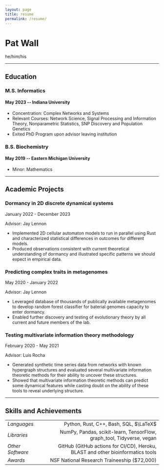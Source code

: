 ```yaml
---
layout: page
title: resume
permalink: /resume/
---
```


# Pat Wall
he/him/his

---

## Education

### M.S. Informatics
#### May 2023 -- Indiana University
- Concentration: Complex Networks and Systems
- Relevant Courses: Network Science, Signal Processing and Information Theory,
  Nonparametric Statistics, SNP Discovery and Population Genetics
- Exited PhD Program upon advisor leaving institution

### B.S. Biochemistry
#### May 2019 -- Eastern Michigan University
- Minor: Mathematics

---

## Academic Projects

### Dormancy in 2D discrete dynamical systems
January 2022 - December 2023

Advisor: Jay Lennon
- Implemented 2D cellular automaton models to run in parallel using Rust and 
  characterized statistical differences in outcomes for different models.
- Produced observations consistent with current theoretical understanding of 
  dormancy and illustrated specific patterns we should expect in empirical data.

### Predicting complex traits in metagenomes
May 2020 - January 2022

Advisor: Jay Lennon
- Leveraged database of thousands of publically available metagenomes to 
  develop random forest classifier for baterial genomes capacity to enter 
  dormancy.
- Enabled further discovery and testing of evolutionary theory by all current
  and future members of the lab.

### Testing multivariate information theory methodology
February 2020 - May 2021

Advisor: Luis Rocha
- Generated synthetic time series data from networks with known hypergraph 
  structures and evaluated several multivariate information theoretic methods 
  for their ability to uncover these structures.
- Showed that multivariate information theoretic methods can predict some
  dynamical features while casting doubt on the ability of these tools to 
  reveal underlying structure.

---

## Skills and Achievements

|                  |                                                                                 |
|:---------------- | ------------------------------------------------------------------------------: |
| *Languages*      |                                          Python, Rust, C++, Bash, SQL, $\LaTeX$ |
| *Libraries*      |           NumPy, Pandas, scikit-learn, TensorFlow, graph_tool, Tidyverse, vegan |
| *Other Software* | GitHub (GitHub actions for CI/CD), Heroku, BLAST and other bioinformatics tools |
| *Awards*         |                                     NSF National Research Traineeship ($72,000) |
